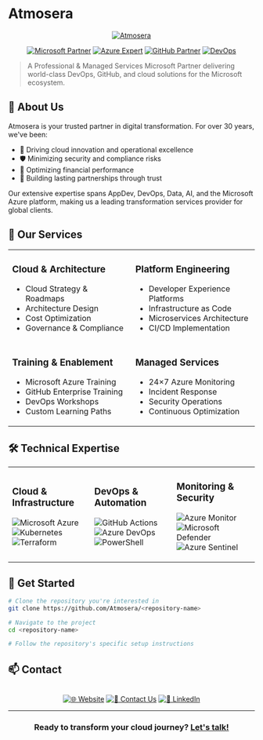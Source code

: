 # Atmosera

<div align="center">

[![Atmosera](https://www.atmosera.com/wp-content/uploads/2021/11/atmosera_logo.svg)](https://atmosera.com)

[![Microsoft Partner](https://img.shields.io/badge/Microsoft_Partner-Solutions-0078D4?style=for-the-badge&logo=microsoft&logoColor=white)](https://atmosera.com)
[![Azure Expert](https://img.shields.io/badge/Azure-Expert_MSP-0089D6?style=for-the-badge&logo=microsoft-azure&logoColor=white)](https://atmosera.com)
[![GitHub Partner](https://img.shields.io/badge/GitHub-Advanced_Partner-181717?style=for-the-badge&logo=github&logoColor=white)](https://atmosera.com)
[![DevOps](https://img.shields.io/badge/DevOps-Experts-4AB197?style=for-the-badge&logo=azuredevops&logoColor=white)](https://atmosera.com)

</div>

> A Professional & Managed Services Microsoft Partner delivering world-class DevOps, GitHub, and cloud solutions for the Microsoft ecosystem.

## 🌟 About Us

Atmosera is your trusted partner in digital transformation. For over 30 years, we've been:

- 🚀 Driving cloud innovation and operational excellence
- 🛡️ Minimizing security and compliance risks
- 💎 Optimizing financial performance
- 🤝 Building lasting partnerships through trust

Our extensive expertise spans AppDev, DevOps, Data, AI, and the Microsoft Azure platform, making us a leading transformation services provider for global clients.

## 💼 Our Services

<table>
<tr>
<td width="50%">

### Cloud & Architecture
- Cloud Strategy & Roadmaps
- Architecture Design
- Cost Optimization
- Governance & Compliance

</td>
<td width="50%">

### Platform Engineering
- Developer Experience Platforms
- Infrastructure as Code
- Microservices Architecture
- CI/CD Implementation

</td>
</tr>
<tr>
<td width="50%">

### Training & Enablement
- Microsoft Azure Training
- GitHub Enterprise Training
- DevOps Workshops
- Custom Learning Paths

</td>
<td width="50%">

### Managed Services
- 24×7 Azure Monitoring
- Incident Response
- Security Operations
- Continuous Optimization

</td>
</tr>
</table>

## 🛠️ Technical Expertise

<table>
<tr>
<td width="33%">

### Cloud & Infrastructure
![Microsoft Azure](https://img.shields.io/badge/Azure-0089D6?style=for-the-badge&logo=microsoft-azure&logoColor=white)
![Kubernetes](https://img.shields.io/badge/AKS-326CE5?style=for-the-badge&logo=kubernetes&logoColor=white)
![Terraform](https://img.shields.io/badge/Terraform-7B42BC?style=for-the-badge&logo=terraform&logoColor=white)

</td>
<td width="33%">

### DevOps & Automation
![GitHub Actions](https://img.shields.io/badge/GitHub_Actions-2088FF?style=for-the-badge&logo=github-actions&logoColor=white)
![Azure DevOps](https://img.shields.io/badge/Azure_DevOps-0078D7?style=for-the-badge&logo=azure-devops&logoColor=white)
![PowerShell](https://img.shields.io/badge/PowerShell-5391FE?style=for-the-badge&logo=powershell&logoColor=white)

</td>
<td width="33%">

### Monitoring & Security
![Azure Monitor](https://img.shields.io/badge/Azure_Monitor-0089D6?style=for-the-badge&logo=microsoft-azure&logoColor=white)
![Microsoft Defender](https://img.shields.io/badge/Microsoft_Defender-00A4EF?style=for-the-badge&logo=microsoft&logoColor=white)
![Azure Sentinel](https://img.shields.io/badge/Azure_Sentinel-0078D4?style=for-the-badge&logo=microsoft-azure&logoColor=white)

</td>
</tr>
</table>

## 🚀 Get Started

```bash
# Clone the repository you're interested in
git clone https://github.com/Atmosera/<repository-name>

# Navigate to the project
cd <repository-name>

# Follow the repository's specific setup instructions
```

## 📫 Contact

<div align="center">
<p align="center" style="display: flex; justify-content: center; gap: 20px;">
  
[![🌐 Website](https://img.shields.io/badge/🌐_Website-0078D4?style=for-the-badge)](https://atmosera.com)
[![💬 Contact Us](https://img.shields.io/badge/💬_Contact_Us-00A4EF?style=for-the-badge)](https://atmosera.com/contact/)
[![👥 LinkedIn](https://img.shields.io/badge/👥_LinkedIn-0A66C2?style=for-the-badge&logo=linkedin&logoColor=white)](https://www.linkedin.com/company/atmosera)

</p>
</div>

---

<div align="center">

### Ready to transform your cloud journey? [Let's talk!](https://atmosera.com/contact/)

</div>

